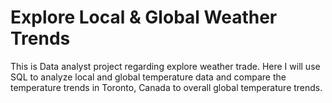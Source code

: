 # Explore Local & Global Weather Trends

This is Data analyst project regarding explore weather trade. Here I will use SQL to analyze local and global temperature data and compare the temperature trends in Toronto, Canada to overall global temperature trends.
